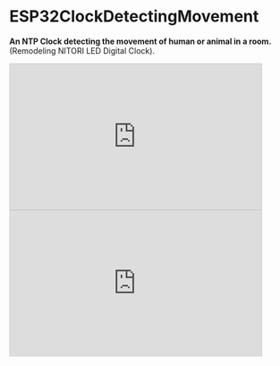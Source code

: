 # ESP32ClockDetectingMovement

**An NTP Clock detecting the movement of human or animal in a room.**(Remodeling NITORI LED Digital Clock).

<iframe width="450" height="260" style="border: 1px solid #cccccc;" src="https://thingspeak.com/channels/1361249/charts/1?bgcolor=%23ffffff&color=%23d62020&days=1&dynamic=true&results=48&timescale=10&title=Temperature&type=line&xaxis=Time&yaxis=%E2%84%83"></iframe>

<iframe width="450" height="260" style="border: 1px solid #cccccc;" src="https://thingspeak.com/channels/1361249/charts/3?bgcolor=%23ffffff&color=%23d62020&days=1&dynamic=true&results=60&title=Pressure&type=spline&xaxis=Time&yaxis=hPa"></iframe>

